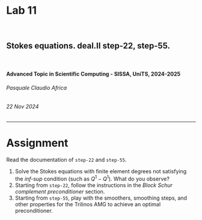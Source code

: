 <!--
title: Lab 11
paginate: true

_class: titlepage
-->

# Lab 11
<br>

## Stokes equations. deal.II step-22, step-55.
<br>

#### Advanced Topic in Scientific Computing - SISSA, UniTS, 2024-2025

###### Pasquale Claudio Africa

###### 22 Nov 2024

---

# Assignment

Read the documentation of `step-22` and `step-55`.

1. Solve the Stokes equations with finite element degrees not satisfying the *inf-sup* condition (such as $Q^1-Q^1$). What do you observe?
2. Starting from `step-22`, follow the instructions in the *Block Schur complement preconditioner* section.
3. Starting from `step-55`, play with the smoothers, smoothing steps, and other properties for the Trilinos AMG to achieve an optimal preconditioner.

